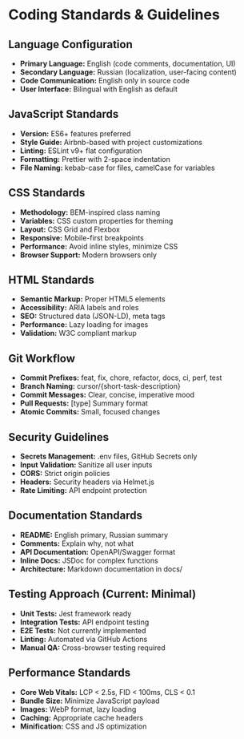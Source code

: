# Coding Standards & Guidelines

## Language Configuration
- **Primary Language:** English (code comments, documentation, UI)
- **Secondary Language:** Russian (localization, user-facing content)
- **Code Communication:** English only in source code
- **User Interface:** Bilingual with English as default

## JavaScript Standards
- **Version:** ES6+ features preferred
- **Style Guide:** Airbnb-based with project customizations
- **Linting:** ESLint v9+ flat configuration
- **Formatting:** Prettier with 2-space indentation
- **File Naming:** kebab-case for files, camelCase for variables

## CSS Standards
- **Methodology:** BEM-inspired class naming
- **Variables:** CSS custom properties for theming
- **Layout:** CSS Grid and Flexbox
- **Responsive:** Mobile-first breakpoints
- **Performance:** Avoid inline styles, minimize CSS
- **Browser Support:** Modern browsers only

## HTML Standards
- **Semantic Markup:** Proper HTML5 elements
- **Accessibility:** ARIA labels and roles
- **SEO:** Structured data (JSON-LD), meta tags
- **Performance:** Lazy loading for images
- **Validation:** W3C compliant markup

## Git Workflow
- **Commit Prefixes:** feat, fix, chore, refactor, docs, ci, perf, test
- **Branch Naming:** cursor/{short-task-description}
- **Commit Messages:** Clear, concise, imperative mood
- **Pull Requests:** [type] Summary format
- **Atomic Commits:** Small, focused changes

## Security Guidelines
- **Secrets Management:** .env files, GitHub Secrets only
- **Input Validation:** Sanitize all user inputs
- **CORS:** Strict origin policies
- **Headers:** Security headers via Helmet.js
- **Rate Limiting:** API endpoint protection

## Documentation Standards
- **README:** English primary, Russian summary
- **Comments:** Explain why, not what
- **API Documentation:** OpenAPI/Swagger format
- **Inline Docs:** JSDoc for complex functions
- **Architecture:** Markdown documentation in docs/

## Testing Approach (Current: Minimal)
- **Unit Tests:** Jest framework ready
- **Integration Tests:** API endpoint testing
- **E2E Tests:** Not currently implemented
- **Linting:** Automated via GitHub Actions
- **Manual QA:** Cross-browser testing required

## Performance Standards
- **Core Web Vitals:** LCP < 2.5s, FID < 100ms, CLS < 0.1
- **Bundle Size:** Minimize JavaScript payload
- **Images:** WebP format, lazy loading
- **Caching:** Appropriate cache headers
- **Minification:** CSS and JS optimization
